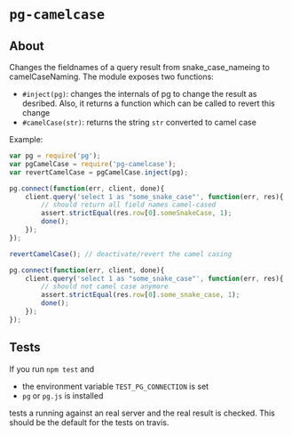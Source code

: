 `pg-camelcase`
==============

About
-----

Changes the fieldnames of a query result from snake_case_nameing to camelCaseNaming.
The module exposes two functions:

- `#inject(pg)`: changes the internals of pg to change the result as
desribed. Also, it returns a function which can be called to revert
this change
- `#camelCase(str)`: returns the string `str` converted to camel case

Example:

```js
var pg = require('pg');
var pgCamelCase = require('pg-camelcase');
var revertCamelCase = pgCamelCase.inject(pg);

pg.connect(function(err, client, done){
    client.query('select 1 as "some_snake_case"', function(err, res){
        // should return all field names camel-cased
        assert.strictEqual(res.row[0].someSnakeCase, 1);
        done();
    });
});

revertCamelCase(); // deactivate/revert the camel casing

pg.connect(function(err, client, done){
    client.query('select 1 as "some_snake_case"', function(err, res){
        // should not camel case anymore
        assert.strictEqual(res.row[0].some_snake_case, 1);
        done();
    });
});
```

Tests
-----

If you run `npm test` and

- the environment variable `TEST_PG_CONNECTION` is set
- `pg` or `pg.js` is installed

tests a running against an real server and the real result is checked.
This should be the default for the tests on travis.
